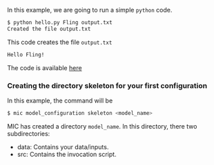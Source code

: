 In this example, we are going to run a simple `python` code. 

```bash
$ python hello.py Fling output.txt
Created the file output.txt
```


This code creates the file `output.txt` 
```bash
Hello Fling!
```

The code is available [here](https://gist.github.com/dfc647d2cca69a8e9e7561aff668e2c3)

### Creating the directory skeleton for your first configuration

In this example, the command will be

```bash
$ mic model_configuration skeleton <model_name>
```

MIC has created a directory `model_name`.
In this directory, there two subdirectories:
- data: Contains your data/inputs.
- src: Contains the invocation script.
